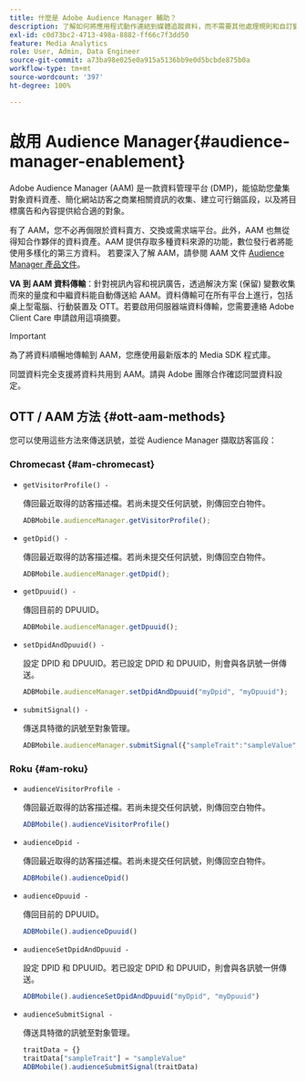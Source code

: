 ```yaml
---
title: 什麼是 Adobe Audience Manager 輔助？
description: 了解如何將應用程式動作連結到媒體追蹤資料，而不需要其他處理規則和自訂變數。
exl-id: c0d73bc2-4713-498a-8882-ff66c7f3dd50
feature: Media Analytics
role: User, Admin, Data Engineer
source-git-commit: a73ba98e025e0a915a5136bb9e0d5bcbde875b0a
workflow-type: tm+mt
source-wordcount: '397'
ht-degree: 100%

---
```


# 啟用 Audience Manager{#audience-manager-enablement}

Adobe Audience Manager (AAM) 是一款資料管理平台 (DMP)，能協助您彙集對象資料資產、簡化網站訪客之商業相關資訊的收集、建立可行銷區段，以及將目標廣告和內容提供給合適的對象。

有了 AAM，您不必再侷限於資料賣方、交換或需求端平台。此外，AAM 也無從得知合作夥伴的資料資產。AAM 提供存取多種資料來源的功能，數位發行者將能使用多樣化的第三方資料。 若要深入了解 AAM，請參閱 AAM 文件 [Audience Manager 產品文件](https://experienceleague.adobe.com/docs/audience-manager/user-guide/aam-home.html?lang=zh-Hant)。

**VA 到 AAM 資料傳輸**：針對視訊內容和視訊廣告，透過解決方案 (保留) 變數收集而來的量度和中繼資料能自動傳送給 AAM。資料傳輸可在所有平台上進行，包括桌上型電腦、行動裝置及 OTT。若要啟用伺服器端資料傳輸，您需要連絡 Adobe Client Care 申請啟用這項摘要。

>[!IMPORTANT]
>
>為了將資料順暢地傳輸到 AAM，您應使用最新版本的 Media SDK 程式庫。

同盟資料完全支援將資料共用到 AAM。請與 Adobe 團隊合作確認同盟資料設定。

## OTT / AAM 方法 {#ott-aam-methods}

您可以使用這些方法來傳送訊號，並從 Audience Manager 擷取訪客區段：

### Chromecast {#am-chromecast}

* `getVisitorProfile() -`

  傳回最近取得的訪客描述檔。若尚未提交任何訊號，則傳回空白物件。

  ```js
  ADBMobile.audienceManager.getVisitorProfile();
  ```

* `getDpid() -`

  傳回最近取得的訪客描述檔。若尚未提交任何訊號，則傳回空白物件。

  ```js
  ADBMobile.audienceManager.getDpid();
  ```

* `getDpuuid() -`

  傳回目前的 DPUUID。

  ```js
  ADBMobile.audienceManager.getDpuuid();
  ```

* `setDpidAndDpuuid() -`

  設定 DPID 和 DPUUID。若已設定 DPID 和 DPUUID，則會與各訊號一併傳送。

  ```js
  ADBMobile.audienceManager.setDpidAndDpuuid("myDpid", "myDpuuid");
  ```

* `submitSignal() -`

  傳送具特徵的訊號至對象管理。

  ```js
  ADBMobile.audienceManager.submitSignal({"sampleTrait":"sampleValue"});
  ```

### Roku {#am-roku}

* `audienceVisitorProfile -`

  傳回最近取得的訪客描述檔。若尚未提交任何訊號，則傳回空白物件。

  ```js
  ADBMobile().audienceVisitorProfile()
  ```

* `audienceDpid -`

  傳回最近取得的訪客描述檔。若尚未提交任何訊號，則傳回空白物件。

  ```js
  ADBMobile().audienceDpid()
  ```

* `audienceDpuuid -`

  傳回目前的 DPUUID。

  ```js
  ADBMobile().audienceDpuuid()
  ```

* `audienceSetDpidAndDpuuid -`

  設定 DPID 和 DPUUID。若已設定 DPID 和 DPUUID，則會與各訊號一併傳送。

  ```js
  ADBMobile().audienceSetDpidAndDpuuid("myDpid", "myDpuuid")
  ```

* `audienceSubmitSignal -`

  傳送具特徵的訊號至對象管理。

  ```js
  traitData = {}
  traitData["sampleTrait"] = "sampleValue"
  ADBMobile().audienceSubmitSignal(traitData)
  ```
